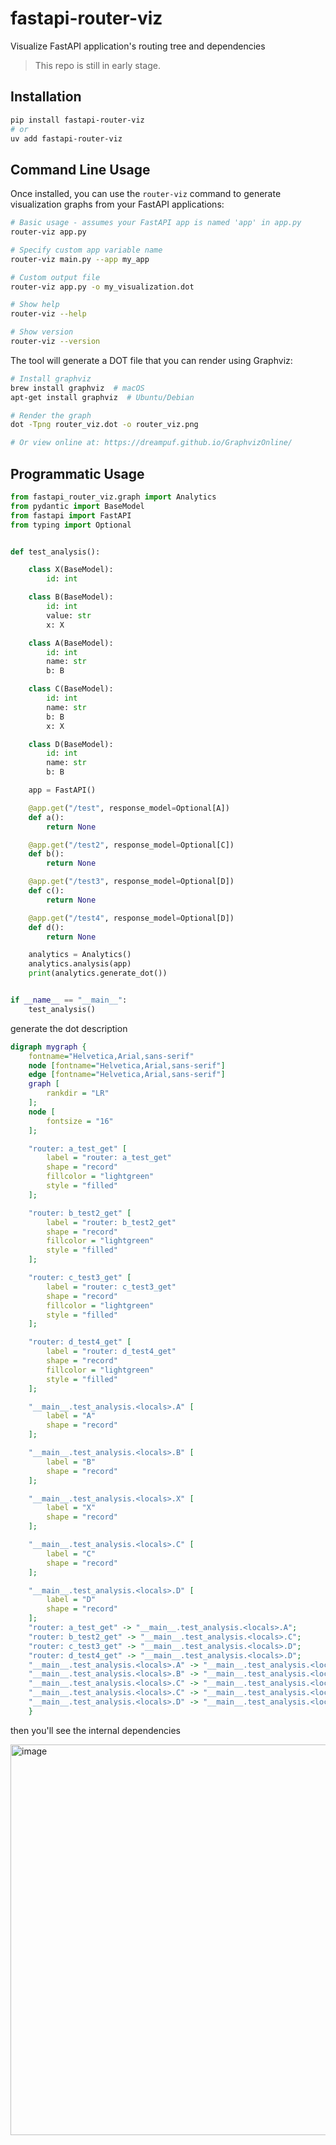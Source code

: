 # fastapi-router-viz

Visualize FastAPI application's routing tree and dependencies

> This repo is still in early stage.

## Installation

```bash
pip install fastapi-router-viz
# or
uv add fastapi-router-viz
```

## Command Line Usage

Once installed, you can use the `router-viz` command to generate visualization graphs from your FastAPI applications:

```bash
# Basic usage - assumes your FastAPI app is named 'app' in app.py
router-viz app.py

# Specify custom app variable name
router-viz main.py --app my_app

# Custom output file
router-viz app.py -o my_visualization.dot

# Show help
router-viz --help

# Show version
router-viz --version
```

The tool will generate a DOT file that you can render using Graphviz:

```bash
# Install graphviz
brew install graphviz  # macOS
apt-get install graphviz  # Ubuntu/Debian

# Render the graph
dot -Tpng router_viz.dot -o router_viz.png

# Or view online at: https://dreampuf.github.io/GraphvizOnline/
```

## Programmatic Usage

```python
from fastapi_router_viz.graph import Analytics
from pydantic import BaseModel
from fastapi import FastAPI
from typing import Optional


def test_analysis():

    class X(BaseModel):
        id: int

    class B(BaseModel):
        id: int
        value: str
        x: X

    class A(BaseModel):
        id: int
        name: str
        b: B

    class C(BaseModel):
        id: int
        name: str
        b: B
        x: X

    class D(BaseModel):
        id: int
        name: str
        b: B

    app = FastAPI()

    @app.get("/test", response_model=Optional[A])
    def a():
        return None

    @app.get("/test2", response_model=Optional[C])
    def b():
        return None

    @app.get("/test3", response_model=Optional[D])
    def c():
        return None

    @app.get("/test4", response_model=Optional[D])
    def d():
        return None

    analytics = Analytics()
    analytics.analysis(app)
    print(analytics.generate_dot())


if __name__ == "__main__":
    test_analysis()
```

generate the dot description

```dot
digraph mygraph {
    fontname="Helvetica,Arial,sans-serif"
    node [fontname="Helvetica,Arial,sans-serif"]
    edge [fontname="Helvetica,Arial,sans-serif"]
    graph [
        rankdir = "LR"
    ];
    node [
        fontsize = "16"
    ];

    "router: a_test_get" [
        label = "router: a_test_get"
        shape = "record"
        fillcolor = "lightgreen"
        style = "filled"
    ];

    "router: b_test2_get" [
        label = "router: b_test2_get"
        shape = "record"
        fillcolor = "lightgreen"
        style = "filled"
    ];

    "router: c_test3_get" [
        label = "router: c_test3_get"
        shape = "record"
        fillcolor = "lightgreen"
        style = "filled"
    ];

    "router: d_test4_get" [
        label = "router: d_test4_get"
        shape = "record"
        fillcolor = "lightgreen"
        style = "filled"
    ];

    "__main__.test_analysis.<locals>.A" [
        label = "A"
        shape = "record"
    ];

    "__main__.test_analysis.<locals>.B" [
        label = "B"
        shape = "record"
    ];

    "__main__.test_analysis.<locals>.X" [
        label = "X"
        shape = "record"
    ];

    "__main__.test_analysis.<locals>.C" [
        label = "C"
        shape = "record"
    ];

    "__main__.test_analysis.<locals>.D" [
        label = "D"
        shape = "record"
    ];
    "router: a_test_get" -> "__main__.test_analysis.<locals>.A";
    "router: b_test2_get" -> "__main__.test_analysis.<locals>.C";
    "router: c_test3_get" -> "__main__.test_analysis.<locals>.D";
    "router: d_test4_get" -> "__main__.test_analysis.<locals>.D";
    "__main__.test_analysis.<locals>.A" -> "__main__.test_analysis.<locals>.B";
    "__main__.test_analysis.<locals>.B" -> "__main__.test_analysis.<locals>.X";
    "__main__.test_analysis.<locals>.C" -> "__main__.test_analysis.<locals>.B";
    "__main__.test_analysis.<locals>.C" -> "__main__.test_analysis.<locals>.X";
    "__main__.test_analysis.<locals>.D" -> "__main__.test_analysis.<locals>.B";
    }
```

then you'll see the internal dependencies

<img width="1231" height="625" alt="image" src="https://github.com/user-attachments/assets/46cf82ac-5d06-4cf0-adbd-ceb422709656" />
